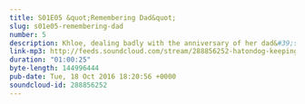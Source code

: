 ```yaml
---
title: S01E05 &quot;Remembering Dad&quot;
slug: s01e05-remembering-dad
number: 5
description: Khloe, dealing badly with the anniversary of her dad&#39;s death, goes partying and winds up with a DUI. Dealing with life, death and alcoholism, we&#39;ve reached our first sad episode. Buckle up, listeners.
link-mp3: http://feeds.soundcloud.com/stream/288856252-hatondog-keeping-up-with-keeping-up-with-the-kardashians-ep5-s01e05-remembering-dad.mp3
duration: "01:00:25"
byte-length: 144996444
pub-date: Tue, 18 Oct 2016 18:20:56 +0000
soundcloud-id: 288856252
---
```

